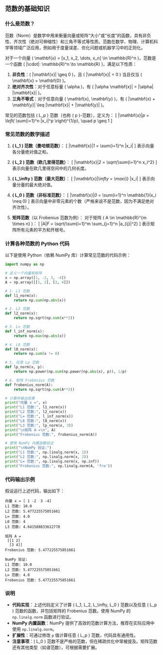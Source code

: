 ## 范数的基础知识
### 什么是范数？

范数（Norm）是数学中用来衡量向量或矩阵“大小”或“长度”的函数，具有非负性、齐次性（绝对可伸缩性）和三角不等式等性质。范数在数学、物理、计算机科学等领域广泛应用，例如用于度量误差、优化问题或机器学习中的正则化。

对于一个向量 \( \mathbf{x} = [x_1, x_2, \dots, x_n] \in \mathbb{R}^n \)，范数是一个函数 \( \|\cdot\|: \mathbb{R}^n \to \mathbb{R} \)，满足以下性质：
1. **非负性**：\( \|\mathbf{x}\| \geq 0 \)，且 \( \|\mathbf{x}\| = 0 \) 当且仅当 \( \mathbf{x} = \mathbf{0} \)。
2. **绝对齐次性**：对于任意标量 \( \alpha \)，有 \( \|\alpha \mathbf{x}\| = |\alpha| \|\mathbf{x}\| \)。
3. **三角不等式**：对于任意向量 \( \mathbf{x}, \mathbf{y} \)，有 \( \|\mathbf{x} + \mathbf{y}\| \leq \|\mathbf{x}\| + \|\mathbf{y}\| \)。

常见的范数包括 \( L_p \) 范数（也称 \( p \)-范数），定义为：
\[
\|\mathbf{x}\|_p = \left( \sum_{i=1}^n |x_i|^p \right)^{1/p}, \quad p \geq 1
\]

### 常见范数的数学描述

1. **\( L_1 \) 范数（曼哈顿范数）**：
   \[
   \|\mathbf{x}\|_1 = \sum_{i=1}^n |x_i|
   \]
   表示向量各分量绝对值之和。

2. **\( L_2 \) 范数（欧几里得范数）**：
   \[
   \|\mathbf{x}\|_2 = \sqrt{\sum_{i=1}^n x_i^2}
   \]
   表示向量在欧几里得空间中的几何长度。

3. **\( L_\infty \) 范数（最大范数）**：
   \[
   \|\mathbf{x}\|_\infty = \max_{i} |x_i|
   \]
   表示向量分量的最大绝对值。

4. **\( L_0 \) 范数（非标准范数）**：
   \[
   \|\mathbf{x}\|_0 = \sum_{i=1}^n \mathbb{1}(x_i \neq 0)
   \]
   表示向量中非零元素的个数（严格来说不是范数，因为不满足绝对齐次性）。

5. **矩阵范数**（以 Frobenius 范数为例）：
   对于矩阵 \( A \in \mathbb{R}^{m \times n} \)：
   \[
   \|A\|_F = \sqrt{\sum_{i=1}^m \sum_{j=1}^n |a_{ij}|^2}
   \]
   表示矩阵所有元素的平方和开根号。

### 计算各种范数的 Python 代码

以下是使用 Python（依赖 NumPy 库）计算常见范数的代码示例：

```python
import numpy as np

# 定义一个向量和矩阵
x = np.array([1, -2, 3, -4])
A = np.array([[1, 2], [3, 4]])

# 1. L1 范数
def l1_norm(x):
    return np.sum(np.abs(x))

# 2. L2 范数
def l2_norm(x):
    return np.sqrt(np.sum(x**2))

# 3. L∞ 范数
def l_inf_norm(x):
    return np.max(np.abs(x))

# 4. L0 范数
def l0_norm(x):
    return np.sum(x != 0)

# 5. 任意 Lp 范数
def lp_norm(x, p):
    return np.power(np.sum(np.power(np.abs(x), p)), 1/p)

# 6. 矩阵 Frobenius 范数
def frobenius_norm(A):
    return np.sqrt(np.sum(A**2))

# 计算并输出结果
print("向量 x =", x)
print("L1 范数:", l1_norm(x))
print("L2 范数:", l2_norm(x))
print("L∞ 范数:", l_inf_norm(x))
print("L0 范数:", l0_norm(x))
print("L3 范数:", lp_norm(x, 3))
print("\n矩阵 A =\n", A)
print("Frobenius 范数:", frobenius_norm(A))

# 使用 NumPy 内置函数验证
print("\nNumPy 验证:")
print("L1 范数:", np.linalg.norm(x, 1))
print("L2 范数:", np.linalg.norm(x, 2))
print("L∞ 范数:", np.linalg.norm(x, np.inf))
print("Frobenius 范数:", np.linalg.norm(A, 'fro'))
```

### 代码输出示例
假设运行上述代码，输出如下：
```
向量 x = [ 1 -2  3 -4]
L1 范数: 10.0
L2 范数: 5.477225575051661
L∞ 范数: 4.0
L0 范数: 4
L3 范数: 4.641588833612778

矩阵 A =
 [[1 2]
  [3 4]]
Frobenius 范数: 5.477225575051661

NumPy 验证:
L1 范数: 10.0
L2 范数: 5.477225575051661
L∞ 范数: 4.0
Frobenius 范数: 5.477225575051661
```

### 说明
- **代码实现**：上述代码定义了计算 \( L_1, L_2, L_\infty, L_0 \) 范数以及任意 \( L_p \) 范数的函数，并包括矩阵的 Frobenius 范数。使用 NumPy 的 `np.linalg.norm` 函数进行验证。
- **NumPy 内置函数**：NumPy 提供了高效的范数计算方法，推荐在实际应用中使用 `np.linalg.norm`。
- **扩展性**：可通过修改 `p` 值计算任意 \( L_p \) 范数，代码具有通用性。
- **注意事项**：\( L_0 \) 范数不是严格的范数，但在稀疏优化中常被提及。矩阵范数还有其他类型（如谱范数），可根据需要扩展。

